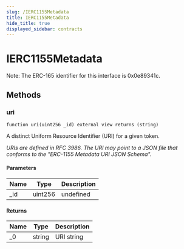 ```yaml
---
slug: /IERC1155Metadata
title: IERC1155Metadata
hide_title: true
displayed_sidebar: contracts
---
```


# IERC1155Metadata

Note: The ERC-165 identifier for this interface is 0x0e89341c.

## Methods

### uri

```solidity
function uri(uint256 _id) external view returns (string)
```

A distinct Uniform Resource Identifier (URI) for a given token.

_URIs are defined in RFC 3986. The URI may point to a JSON file that conforms to the &quot;ERC-1155 Metadata URI JSON Schema&quot;._

#### Parameters

| Name | Type    | Description |
| ---- | ------- | ----------- |
| \_id | uint256 | undefined   |

#### Returns

| Name | Type   | Description |
| ---- | ------ | ----------- |
| \_0  | string | URI string  |
